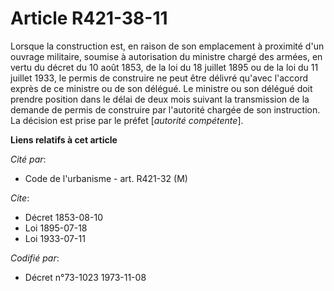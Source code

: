 # Article R421-38-11

Lorsque la construction est, en raison de son emplacement à proximité d'un ouvrage militaire, soumise à autorisation du
ministre chargé des armées, en vertu du décret du 10 août 1853, de la loi du 18 juillet 1895 ou de la loi du 11 juillet 1933,
le permis de construire ne peut être délivré qu'avec l'accord exprès de ce ministre ou de son délégué. Le ministre ou son
délégué doit prendre position dans le délai de deux mois suivant la transmission de la demande de permis de construire par
l'autorité chargée de son instruction. La décision est prise par le préfet [*autorité compétente*].

**Liens relatifs à cet article**

_Cité par_:

  - Code de l'urbanisme - art. R421-32 (M)

_Cite_:

  - Décret  1853-08-10
  - Loi   1895-07-18
  - Loi   1933-07-11

_Codifié par_:

  - Décret n°73-1023 1973-11-08
